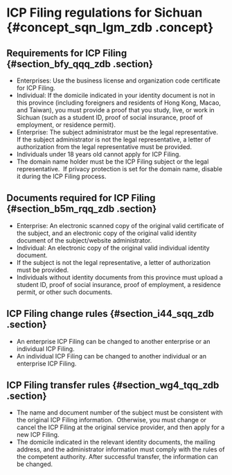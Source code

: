 # ICP Filing regulations for Sichuan {#concept_sqn_lgm_zdb .concept}

## Requirements for ICP Filing {#section_bfy_qqq_zdb .section}

-   Enterprises: Use the business license and organization code certificate for ICP Filing.
-   Individual: If the domicile indicated in your identity document is not in this province \(including foreigners and residents of Hong Kong, Macao, and Taiwan\), you must provide a proof that you study, live, or work in Sichuan \(such as a student ID, proof of social insurance, proof of employment, or residence permit\).
-   Enterprise: The subject administrator must be the legal representative.  If the subject administrator is not the legal representative, a letter of authorization from the legal representative must be provided.
-   Individuals under 18 years old cannot apply for ICP Filing.
-   The domain name holder must be the ICP Filing subject or the legal representative.  If privacy protection is set for the domain name, disable it during the ICP Filing process.

## Documents required for ICP Filing {#section_b5m_rqq_zdb .section}

-   Enterprise: An electronic scanned copy of the original valid certificate of the subject, and an electronic copy of the original valid identity document of the subject/website administrator.
-   Individual: An electronic copy of the original valid individual identity document.
-   If the subject is not the legal representative, a letter of authorization must be provided.
-   Individuals without identity documents from this province must upload a student ID, proof of social insurance, proof of employment, a residence permit, or other such documents.

## ICP Filing change rules {#section_i44_sqq_zdb .section}

-   An enterprise ICP Filing can be changed to another enterprise or an individual ICP Filing.
-   An individual ICP Filing can be changed to another individual or an enterprise ICP Filing.

## ICP Filing transfer rules {#section_wg4_tqq_zdb .section}

-   The name and document number of the subject must be consistent with the original ICP Filing information.  Otherwise, you must change or cancel the ICP Filing at the original service provider, and then apply for a new ICP Filing.
-   The domicile indicated in the relevant identity documents, the mailing address, and the administrator information must comply with the rules of the competent authority. After successful transfer, the information can be changed.

